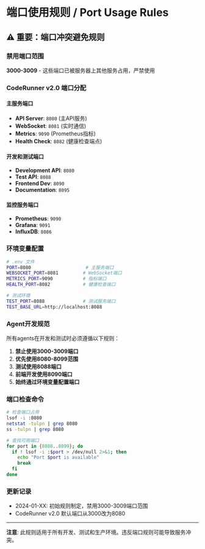 # 端口使用规则 / Port Usage Rules

## ⚠️ 重要：端口冲突避免规则

### 禁用端口范围
**3000-3009** - 这些端口已被服务器上其他服务占用，严禁使用

### CodeRunner v2.0 端口分配

#### 主服务端口
- **API Server**: `8080` (主API服务)
- **WebSocket**: `8081` (实时通信)
- **Metrics**: `9090` (Prometheus指标)
- **Health Check**: `8082` (健康检查端点)

#### 开发和测试端口
- **Development API**: `8080`
- **Test API**: `8088` 
- **Frontend Dev**: `8090`
- **Documentation**: `8095`

#### 监控服务端口
- **Prometheus**: `9090`
- **Grafana**: `9091`
- **InfluxDB**: `8086`

### 环境变量配置
```bash
# .env 文件
PORT=8080                    # 主服务端口
WEBSOCKET_PORT=8081         # WebSocket端口
METRICS_PORT=9090           # 指标端口
HEALTH_PORT=8082            # 健康检查端口

# 测试环境
TEST_PORT=8088              # 测试服务端口
TEST_BASE_URL=http://localhost:8088
```

### Agent开发规范

所有agents在开发和测试时必须遵循以下规则：

1. **禁止使用3000-3009端口**
2. **优先使用8080-8099范围**
3. **测试使用8088端口**
4. **前端开发使用8090端口**
5. **始终通过环境变量配置端口**

### 端口检查命令
```bash
# 检查端口占用
lsof -i :8080
netstat -tulpn | grep 8080
ss -tulpn | grep 8080

# 查找可用端口
for port in {8080..8099}; do
  if ! lsof -i :$port > /dev/null 2>&1; then
    echo "Port $port is available"
    break
  fi
done
```

### 更新记录
- 2024-01-XX: 初始规则制定，禁用3000-3009端口范围
- CodeRunner v2.0 默认端口从3000改为8080

---
**注意**: 此规则适用于所有开发、测试和生产环境。违反端口规则可能导致服务冲突。